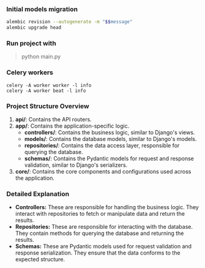 ### Initial models migration
```sh
alembic revision --autogenerate -m "$$message"
alembic upgrade head
```

### Run project with
> python main.py


### Celery workers
```
celery -A worker worker -l info
celery -A worker beat -l info
```


### Project Structure Overview
1. **api/**: Contains the API routers.
2. **app/**: Contains the application-specific logic.
    * **controllers/**: Contains the business logic, similar to Django's views.
    * **models/**: Contains the database models, similar to Django's models.
    * **repositories/**: Contains the data access layer, responsible for querying the database.
    * **schemas/**: Contains the Pydantic models for request and response validation, similar to Django's serializers.
3. **core/**: Contains the core components and configurations used across the application.

### Detailed Explanation
* **Controllers:** These are responsible for handling the business logic. They interact with repositories to fetch or manipulate data and return the results.
* **Repositories:** These are responsible for interacting with the database. They contain methods for querying the database and returning the results.
* **Schemas:** These are Pydantic models used for request validation and response serialization. They ensure that the data conforms to the expected structure.

